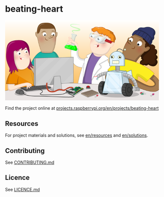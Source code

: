 # beating-heart

![beating-heart](banner.png)

Find the project online at [projects.raspberrypi.org/en/projects/beating-heart](https://projects.raspberrypi.org/en/projects/beating-heart)

## Resources
For project materials and solutions, see [en/resources](https://github.com/raspberrypilearning/beating-heart/tree/master/en/resources) and [en/solutions](https://github.com/raspberrypilearning/beating-heart/tree/master/en/solutions).

## Contributing
See [CONTRIBUTING.md](CONTRIBUTING.md)

## Licence
 See [LICENCE.md](LICENCE.md)